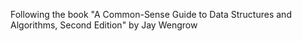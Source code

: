 Following the book "A Common-Sense Guide to Data Structures and Algorithms, Second Edition" by Jay Wengrow